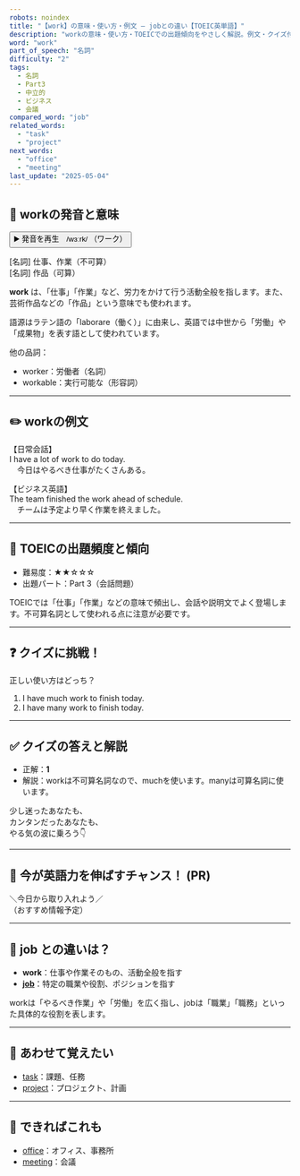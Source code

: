```yaml
---
robots: noindex
title: "【work】の意味・使い方・例文 ― jobとの違い【TOEIC英単語】"
description: "workの意味・使い方・TOEICでの出題傾向をやさしく解説。例文・クイズ付きでjobとの違いもわかりやすく学べます。"
word: "work"
part_of_speech: "名詞"
difficulty: "2"
tags:
  - 名詞
  - Part3
  - 中立的
  - ビジネス
  - 会議
compared_word: "job"
related_words:
  - "task"
  - "project"
next_words:
  - "office"
  - "meeting"
last_update: "2025-05-04"
---
```


## 🔰 workの発音と意味

<button class="play-audio" onclick="playTTS('work')">
  <span class="play-audio-main">
    ▶️ 発音を再生　/wɜːrk/
  </span>
  <span class="play-audio-sub">
    （ワーク）
  </span>
</button>

[名詞] 仕事、作業（不可算）  
[名詞] 作品（可算）

**work** は、「仕事」「作業」など、労力をかけて行う活動全般を指します。また、芸術作品などの「作品」という意味でも使われます。

語源はラテン語の「laborare（働く）」に由来し、英語では中世から「労働」や「成果物」を表す語として使われています。

他の品詞：  
- worker：労働者（名詞）
- workable：実行可能な（形容詞）

---

## ✏️ workの例文

【日常会話】  
I have a lot of work to do today.  
　今日はやるべき仕事がたくさんある。

【ビジネス英語】  
The team finished the work ahead of schedule.  
　チームは予定より早く作業を終えました。

---

## 🎯 TOEICの出題頻度と傾向

- 難易度：★★☆☆☆
- 出題パート：Part 3（会話問題）

TOEICでは「仕事」「作業」などの意味で頻出し、会話や説明文でよく登場します。不可算名詞として使われる点に注意が必要です。

---

## ❓ クイズに挑戦！

正しい使い方はどっち？

1. I have much work to finish today.  
2. I have many work to finish today.

---

## ✅ クイズの答えと解説

- 正解：**1**
- 解説：workは不可算名詞なので、muchを使います。manyは可算名詞に使います。

少し迷ったあなたも、  
カンタンだったあなたも、  
やる気の波に乗ろう👇️

---

## 🚀 今が英語力を伸ばすチャンス！ (PR)

<div class="info-center">
＼今日から取り入れよう／<br>  
（おすすめ情報予定）
</div>

---

## 🤔  job との違いは？

- **work**：仕事や作業そのもの、活動全般を指す
- **[job](/word/job)**：特定の職業や役割、ポジションを指す

workは「やるべき作業」や「労働」を広く指し、jobは「職業」「職務」といった具体的な役割を表します。

---

## 🧩 あわせて覚えたい

- [task](/word/task)：課題、任務
- [project](/word/project)：プロジェクト、計画

---

## 📖 できればこれも

- [office](/word/office)：オフィス、事務所
- [meeting](/word/meeting)：会議

<!-- cvid: aid37_bid21 -->
